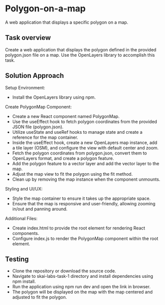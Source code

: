 # Polygon-on-a-map
A web application that displays a specific polygon on a map.


## Task overview
Create a web application that displays the polygon defined in the provided polygon.json file on a map. Use the OpenLayers library to accomplish this task.


## Solution Approach

Setup Environment:
- Install the OpenLayers library using npm.

Create PolygonMap Component:
- Create a new React component named PolygonMap.
- Use the useEffect hook to fetch polygon coordinates from the provided JSON file (polygon.json).
- Utilize useState and useRef hooks to manage state and create a reference for the map container.
- Inside the useEffect hook, create a new OpenLayers map instance, add a tile layer (OSM), and configure the view with default center and zoom.
- Fetch the polygon coordinates from polygon.json, convert them to OpenLayers format, and create a polygon feature.
- Add the polygon feature to a vector layer and add the vector layer to the map.
- Adjust the map view to fit the polygon using the fit method.
- Clean up by removing the map instance when the component unmounts.

Styling and UI/UX:
- Style the map container to ensure it takes up the appropriate space.
- Ensure that the map is responsive and user-friendly, allowing zooming in/out and panning around.

Additional Files:
- Create index.html to provide the root element for rendering React components.
- Configure index.js to render the PolygonMap component within the root element.


## Testing
- Clone the repository or download the source code.
- Navigate to skai-labs-task-1 directory and install dependencies using npm install.
- Run the application using npm run dev and open the link in browser.
- The polygon will be displayed on the map with the map centered and adjusted to fit the polygon.
